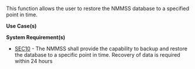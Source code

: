 This function allows the user to restore the NMMSS database to a specified point in time.

**Use Case(s)**

**System Requirement(s)**

-  <a href="https://dev.azure.com/Link-Technologies/NMMSS%20Requirements/_workitems/edit/107/" target="_blank">SEC10</a> - The NMMSS shall provide the capability to backup and restore the database to a specific point in time. Recovery of data is required within 24 hours